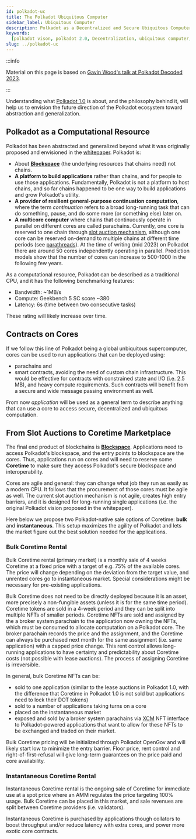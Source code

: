 ```yaml
---
id: polkadot-uc
title: The Polkadot Ubiquitous Computer
sidebar_label: Ubiquitous Computer
description: Polkadot as a Decentralized and Secure Ubiquitous Computer.
keywords:
  [polkadot vison, polkadot 2.0, Decentralization, ubiquitous computer, coretime, blockspace]
slug: ../polkadot-uc
---
```


:::info

Material on this page is based on
[Gavin Wood's talk at Polkadot Decoded 2023](https://www.youtube.com/watch?v=GIB1WeVuJD0).

:::

Understanding what [Polkadot 1.0](./polkadot-v1.md) is about, and the philosophy behind it, will
help us to envision the future direction of the Polkadot ecosystem toward abstraction and
generalization.

## Polkadot as a Computational Resource

Polkadot has been abstracted and generalized beyond what it was originally proposed and envisioned
in the [whitepaper](https://polkadot.network/whitepaper/). Polkadot is:

- About [**Blockspace**](./polkadot-v1.md#polkadots-blockspace) (the underlying resources that
  chains need) not chains.
- **A platform to build applications** rather than chains, and for people to use those applications.
  Fundamentally, Polkadot is not a platform to host chains, and so far chains happened to be one way
  to build applications and grow Polkadot's utility.
- **A provider of resilient general-purpose continuation computation**, where the term
  _continuation_ refers to a broad long-running task that can do something, pause, and do some more
  (or something else) later on.
- **A multicore computer** where chains that continuously operate in parallel on different cores are
  called parachains. Currently, one core is reserved to one chain through
  [slot auction mechanism](../learn/learn-auction.md), although one core can be reserved on-demand
  to multiple chains at different time periods (see [parathreads](../learn/learn-parathreads.md)).
  At the time of writing (mid 2023) on Polkadot there are around 50 cores independently operating in
  parallel. Prediction models show that the number of cores can increase to 500-1000 in the
  following few years.

As a computational resource, Polkadot can be described as a traditional CPU, and it has the
following benchmarking features:

- Bandwidth: ~1MB/s
- Compute: Geekbench 5 SC score ~380
- Latency: 6s (time between two consecutive tasks)

These rating will likely increase over time.

## Contracts on Cores

If we follow this line of Polkadot being a global unbiquitous supercomputer, cores can be used to
run applications that can be deployed using:

- parachains and
- smart contracts, avoiding the need of custom chain infrastructure. This would be effective for
  contracts with constrained state and I/O (i.e. 2.5 MB), and heavy compute requirements. Such
  contracts will benefit from a secure and wide message passing environment as well.

From now _application_ will be used as a general term to describe anything that can use a core to
access secure, decentralized and ubiquitous computation.

## From Slot Auctions to Coretime Marketplace

The final end product of blockchains is [**Blockspace**](./polkadot-v1.md#polkadots-blockspace).
Applications need to access Polkadot's blockspace, and the entry points to blockspace are the cores.
Thus, applications run on cores and will need to reserve some **Coretime** to make sure they access
Polkadot's secure blockspace and interoperability.

Cores are agile and general: they can change what job they run as easily as a modern CPU. It follows
that the procurement of those cores must be agile as well. The current slot auction mechanism is not
agile, creates high entry barriers, and it is designed for long-running single applications (i.e.
the original Polkadot vision proposed in the whitepaper).

Here below we propose two Polkadot-native sale options of Coretime: **bulk** and **instantaneous**.
This setup maximizes the agility of Polkadot and lets the market figure out the best solution needed
for the applications.

### Bulk Coretime Rental

Bulk Coretime rental (primary market) is a monthly sale of 4 weeks Coretime at a fixed price with a
target of e.g. 75% of the available cores. The price will change depending on the deviation from the
target value, and unrented cores go to instantaneous market. Special considerations might be
necessary for pre-existing applications.

Bulk Coretime does not need to be directly deployed because it is an asset, more precisely a
non-fungible assets (unless it is for the same time period). Coretime tokens are sold in a 4-week
period and they can be split into multiple NFTs of smaller periods. Coretime NFTs are sold and
assigned by the a broker system parachain to the application now owning the NFTs, which must be
consumed to allocate computation on a Polkadot core. The broker parachain records the price and the
assignment, and the Coretime can always be purchased next month for the same assignment (i.e. same
application) with a capped price change. This rent control allows long-running applications to have
certainty and predictability about Coretime costs (not possible with lease auctions). The process of
assigning Coretime is irreversible.

In general, bulk Coretime NFTs can be:

- sold to one application (similar to the lease auctions in Polkadot 1.0, with the difference that
  Coretime in Polkadot 1.0 is not sold but applications need to lock their DOT tokens)
- sold to a number of applications taking turns on a core
- placed on the instantaneous market
- exposed and sold by a broker system parachains via [XCM](./learn-xcm-index) NFT interface to
  Polkadot-powered applications that want to allow for these NFTs to be exchanged and traded on
  their market.

Bulk Coretime pricing will be initialized through Polkadot OpenGov and will likely start low to
minimize the entry barrier. Floor price, rent control and right-of-first-refusal will give long-term
guarantees on the price paid and core availability.

### Instantaneous Coretime Rental

Instantaneous Coretime rental is the ongoing sale of Coretime for immediate use at a spot price
where an AMM regulates the price targeting 100% usage. Bulk Coretime can be placed in this market,
and sale revenues are split between Coretime providers (i.e. validators).

Instantaneous Coretime is purchased by applications though collators to boost throughput and/or
reduce latency with extra cores, and power more exotic core contracts.
